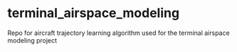 # terminal_airspace_modeling
Repo for aircraft trajectory learning algorithm used for the terminal airspace modeling project

